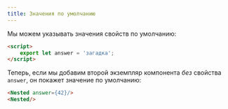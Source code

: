 ```yaml
---
title: Значения по умолчанию
---
```


Мы можем указывать значения свойств по умолчанию:

```html
<script>
	export let answer = 'загадка';
</script>
```

Теперь, если мы добавим второй экземпляр компонента *без* свойства `answer`, он покажет значение по умолчанию:

```html
<Nested answer={42}/>
<Nested/>
```